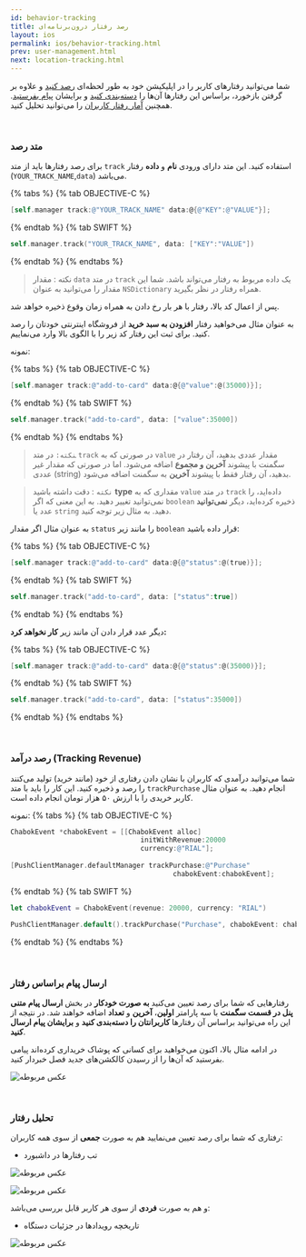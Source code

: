 ```yaml
---
id: behavior-tracking
title: رصد رفتار درون‌برنامه‌ای
layout: ios
permalink: ios/behavior-tracking.html
prev: user-management.html
next: location-tracking.html
---
```


شما می‌توانید رفتارهای کاربر را در اپلیکیشن خود به طور لحظه‌ای [رصد کنید](/ios/behavior-tracking.html#متد-رصد) و علاوه بر گرفتن بازخورد، براساس این رفتارها آن‌ها را [دسته‌بندی کنید](/panel/dashboard.html#سگمنت) و برایشان [پیام بفرستید](/ios/behavior-tracking.html#ارسال-پیام-براساس-رفتار). همچنین [آمار رفتار کاربران](/ios/behavior-tracking.html#تحلیل-رفتار) را می‌توانید تحلیل کنید.

<Br>

### متد رصد 

برای رصد رفتارها باید از متد `track` استفاده کنید. این متد دارای ورودی **نام** و **داده** رفتار (`YOUR_TRACK_NAME`,`data`) می‌باشد.

{% tabs %}
{% tab OBJECTIVE-C %}

```objectivec
[self.manager track:@"YOUR_TRACK_NAME" data:@{@"KEY":@"VALUE"}];
```
{% endtab %}
{% tab SWIFT %}

```swift
self.manager.track("YOUR_TRACK_NAME", data: ["KEY":"VALUE"])
```
{% endtab %}
{% endtabs %}

> نکته : مقدار `data` در متد `track` یک داده مربوط به رفتار می‌تواند باشد. شما این مقدار را می‌توانید به عنوان `NSDictionary` همراه رفتار در نظر بگیرید.


پس از اعمال کد بالا، رفتار با هر بار رخ دادن به همراه زمان وقوع ذخیره خواهد شد.

 به عنوان مثال می‌خواهید رفتار **افزودن به سبد خرید** از فروشگاه اینترنتی خودتان را رصد کنید. برای ثبت این رفتار کد زیر را با الگوی بالا وارد می‌نماییم.

نمونه:

{% tabs %}
{% tab OBJECTIVE-C %}

```objectivec
[self.manager track:@"add-to-card" data:@{@"value":@(35000)}];
```
{% endtab %}
{% tab SWIFT %}

```swift
self.manager.track("add-to-card", data: ["value":35000])
```
{% endtab %}
{% endtabs %}

>‍‍‍`نکته:` در متد `track` در صورتی که به `value` مقدار عددی بدهید، آن رفتار در سگمنت با پیشوند **آخرین و مجموع** اضافه می‌شود. اما در صورتی که مقدار غیر عددی (string) بدهید، آن رفتار فقط با پیشوند **آخرین** به سگمنت اضافه می‌شود.

> `نکته` : دقت داشته باشید  **type** مقداری که به `value` در متد `track` داده‌اید، را نمی‌توانید تغییر دهید. به این معنی که اگر `boolean` ذخیره کرده‌اید، دیگر **نمی‌توانید** عدد یا `string` دهید. به مثال زیر توجه کنید.

به عنوان مثال اگر مقدار `status` را مانند زیر `boolean` قرار داده باشید:

{% tabs %}
{% tab OBJECTIVE-C %}

```objectivec
[self.manager track:@"add-to-card" data:@{@"status":@(true)}];
```
{% endtab %}
{% tab SWIFT %}

```swift
self.manager.track("add-to-card", data: ["status":true])
```
{% endtab %}
{% endtabs %}

دیگر عدد قرار دادن آن مانند زیر **کار نخواهد کرد:**

{% tabs %}
{% tab OBJECTIVE-C %}

```objectivec
[self.manager track:@"add-to-card" data:@{@"status":@(35000)}];
```
{% endtab %}
{% tab SWIFT %}

```swift
self.manager.track("add-to-card", data: ["status":35000])
```
{% endtab %}
{% endtabs %}

<Br>

### رصد درآمد (Tracking Revenue)

شما می‌توانید در‌آمدی که کاربران با نشان دادن رفتاری از خود (مانند خرید) تولید می‌کنند را رصد و ذخیره کنید. این کار را باید با متد `trackPurchase` انجام دهید. به عنوان مثال کاربر خریدی را با ارزش ۵۰ هزار تومان انجام داده است.

نمونه:
{% tabs %}
{% tab OBJECTIVE-C %}

```objectivec
ChabokEvent *chabokEvent = [[ChabokEvent alloc]
                                initWithRevenue:20000
                                currency:@"RIAL"];
    
[PushClientManager.defaultManager trackPurchase:@"Purchase"
                                        chabokEvent:chabokEvent];
```
{% endtab %}
{% tab SWIFT %}

```swift
let chabokEvent = ChabokEvent(revenue: 20000, currency: "RIAL")

PushClientManager.default().trackPurchase("Purchase", chabokEvent: chabokEvent)
```
{% endtab %}
{% endtabs %}

<Br>

### ارسال پیام براساس رفتار


رفتارهایی که شما برای رصد تعیین می‌کنید **به صورت خودکار** در بخش **ارسال پیام متنی پنل در قسمت سگمنت** با سه پارامتر **اولین**، **آخرین** و **تعداد** اضافه خواهند شد. در نتیجه از این راه می‌توانید براساس آن رفتارها **کاربرانتان را دسته‌بندی کنید** و **برایشان پیام ارسال کنید**. 

در ادامه مثال بالا، اکنون می‌خواهید برای کسانی که پوشاک خریداری کرده‌اند پیامی بفرستید که آن‌ها را از رسیدن کالکشن‌های جدید فصل خبردار کنید.

![عکس مربوطه](http://uupload.ir/files/p1lb_behavior-based-push.png)

<Br>

### تحلیل رفتار 

رفتاری که شما برای رصد تعیین می‌نمایید هم به صورت **جمعی** از سوی همه کاربران:

- تب رفتارها در داشبورد

![عکس مربوطه](http://uupload.ir/files/9d6k_behaviors2.png)

![عکس مربوطه](http://uupload.ir/files/q4pk_behaviors.png)

 و هم به صورت **فردی** از سوی هر کاربر قابل بررسی می‌باشد: 

- تاریخچه رویداد‌ها در جزئیات دستگاه

![عکس مربوطه](http://uupload.ir/files/xurb_activity.png)
